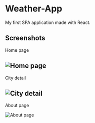 # Weather-App

My first SPA application made with React.

## Screenshots

Home page

![Home page](https://user-images.githubusercontent.com/72778896/133156458-5da08619-2735-4f27-96f2-ccfe60fe4fac.jpg)
---

City detail

![City detail](https://user-images.githubusercontent.com/72778896/133156569-ac6f0914-8c27-4dcd-ba2d-36c1c1d38e5a.jpg)
---

About page

![About page](https://user-images.githubusercontent.com/72778896/133156672-7116efc5-eda5-4c33-8340-0ec793f8196d.jpg)
